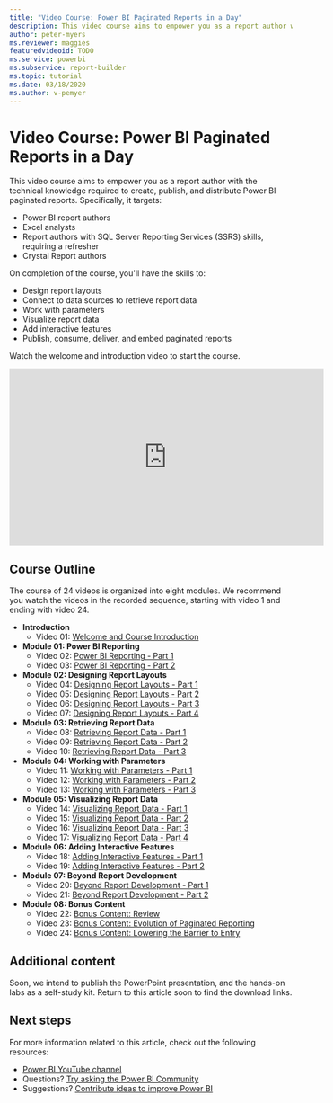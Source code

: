 ```yaml
---
title: "Video Course: Power BI Paginated Reports in a Day"
description: This video course aims to empower you as a report author with the technical knowledge required to create, publish, and distribute Power BI paginated reports.
author: peter-myers
ms.reviewer: maggies
featuredvideoid: TODO
ms.service: powerbi
ms.subservice: report-builder
ms.topic: tutorial
ms.date: 03/18/2020
ms.author: v-pemyer
---
```


# Video Course: Power BI Paginated Reports in a Day

This video course aims to empower you as a report author with the technical knowledge required to create, publish, and distribute Power BI paginated reports. Specifically, it targets:

- Power BI report authors
- Excel analysts
- Report authors with SQL Server Reporting Services (SSRS) skills, requiring a refresher
- Crystal Report authors

On completion of the course, you'll have the skills to:

- Design report layouts
- Connect to data sources to retrieve report data
- Work with parameters
- Visualize report data
- Add interactive features
- Publish, consume, deliver, and embed paginated reports

Watch the welcome and introduction video to start the course.

<iframe width="560" height="315" src="https://www.youtube.com/embed/TODO" frameborder="0" allowfullscreen></iframe>

## Course Outline

The course of 24 videos is organized into eight modules. We recommend you watch the videos in the recorded sequence, starting with video 1 and ending with video 24.

- **Introduction**
  - Video 01: [Welcome and Course Introduction](https://www.youtube.com/watch?v=TODO)
- **Module 01: Power BI Reporting**
  - Video 02: [Power BI Reporting - Part 1](https://www.youtube.com/watch?v=TODO)
  - Video 03: [Power BI Reporting - Part 2](https://www.youtube.com/watch?v=TODO)
- **Module 02: Designing Report Layouts**
  - Video 04: [Designing Report Layouts - Part 1](https://www.youtube.com/watch?v=TODO)
  - Video 05: [Designing Report Layouts - Part 2](https://www.youtube.com/watch?v=TODO)
  - Video 06: [Designing Report Layouts - Part 3](https://www.youtube.com/watch?v=TODO)
  - Video 07: [Designing Report Layouts - Part 4](https://www.youtube.com/watch?v=TODO)
- **Module 03: Retrieving Report Data**
  - Video 08: [Retrieving Report Data - Part 1](https://www.youtube.com/watch?v=TODO)
  - Video 09: [Retrieving Report Data - Part 2](https://www.youtube.com/watch?v=TODO)
  - Video 10: [Retrieving Report Data - Part 3](https://www.youtube.com/watch?v=TODO)
- **Module 04: Working with Parameters**
  - Video 11: [Working with Parameters - Part 1](https://www.youtube.com/watch?v=TODO)
  - Video 12: [Working with Parameters - Part 2](https://www.youtube.com/watch?v=TODO)
  - Video 13: [Working with Parameters - Part 3](https://www.youtube.com/watch?v=TODO)
- **Module 05: Visualizing Report Data**
  - Video 14: [Visualizing Report Data - Part 1](https://www.youtube.com/watch?v=TODO)
  - Video 15: [Visualizing Report Data - Part 2](https://www.youtube.com/watch?v=TODO)
  - Video 16: [Visualizing Report Data - Part 3](https://www.youtube.com/watch?v=TODO)
  - Video 17: [Visualizing Report Data - Part 4](https://www.youtube.com/watch?v=TODO)
- **Module 06: Adding Interactive Features**
  - Video 18: [Adding Interactive Features - Part 1](https://www.youtube.com/watch?v=TODO)
  - Video 19: [Adding Interactive Features - Part 2](https://www.youtube.com/watch?v=TODO)
- **Module 07: Beyond Report Development**
  - Video 20: [Beyond Report Development - Part 1](https://www.youtube.com/watch?v=TODO)
  - Video 21: [Beyond Report Development - Part 2](https://www.youtube.com/watch?v=TODO)
- **Module 08: Bonus Content**
  - Video 22: [Bonus Content: Review](https://www.youtube.com/watch?v=TODO)
  - Video 23: [Bonus Content: Evolution of Paginated Reporting](https://www.youtube.com/watch?v=TODO)
  - Video 24: [Bonus Content: Lowering the Barrier to Entry](https://www.youtube.com/watch?v=TODO)

## Additional content

Soon, we intend to publish the PowerPoint presentation, and the hands-on labs as a self-study kit. Return to this article soon to find the download links.

## Next steps

For more information related to this article, check out the following resources:

- [Power BI YouTube channel](https://www.youtube.com/channel/UCy--PYvwBwAeuYaR8JLmrfg)
- Questions? [Try asking the Power BI Community](https://community.powerbi.com/)
- Suggestions? [Contribute ideas to improve Power BI](https://ideas.powerbi.com/)
